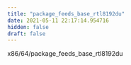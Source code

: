 ```yaml
---
title: "package_feeds_base_rtl8192du"
date: 2021-05-11 22:17:14.954716
hidden: false
draft: false
---
```


x86/64/package_feeds_base_rtl8192du

